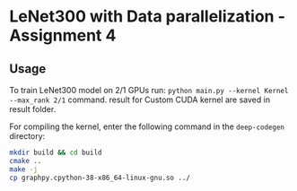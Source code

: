 # LeNet300 with Data parallelization - Assignment 4

## Usage

To train LeNet300 model on 2/1 GPUs run: `python main.py --kernel Kernel --max_rank 2/1` command. result for Custom CUDA kernel are saved in result folder.
 
For compiling the kernel, enter the following command in the `deep-codegen` directory:
```bash
mkdir build && cd build
cmake ..
make -j
cp graphpy.cpython-38-x86_64-linux-gnu.so ../
```
